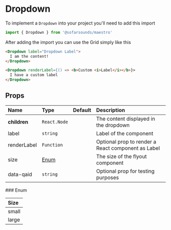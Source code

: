 # Dropdown

To implement a `Dropdown` into your project you'll need to add this import
```js
import { Dropdown } from '@sofarsounds/maestro'
```

After adding the import you can use the Grid simply like this
```html
<Dropdown label="Dropdown Label">
  I am the content!
</Dropdown>

<Dropdown renderLabel={() => <b>Custom <i>Label</i></b>}>
  I have a custom label
</Dropdown>
```

## Props

| Name          | Type          | Default         | Description                      |
| :------------ | :-----        | :-------------- | :------------------------------- |
| **children**  | `React.Node`  |                 | The content displayed in the dropdown
| label         | `string`      |                 | Label of the component
| renderLabel   | `Function`    |                 | Optional prop to render a React component as Label
| size          | [Enum](#enum) |                 | The size of the flyout component
| data-qaid     | `string`      |                 | Optional prop for testing purposes

### Enum

| Size  |
| :---  |
| small |
| large |

